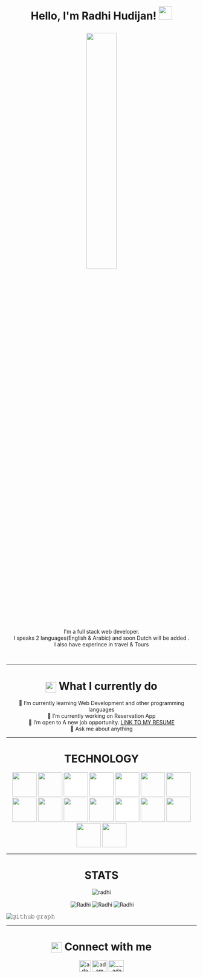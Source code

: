 <h1><p align="center">Hello, I'm Radhi Hudijan! <img src="https://media.giphy.com/media/hvRJCLFzcasrR4ia7z/giphy.gif" width="35px"></h1></a></p>

<p align="center" ><img 
 src="https://user-images.githubusercontent.com/22797857/90096358-dba16400-dd54-11ea-8e44-e181ada72661.gif" width="40%"/></p>


<p align="center">I'm a full stack web developer.<br/>I speaks 2 languages(English & Arabic) and soon Dutch will be added .<br> I also have experince in travel & Tours<br></p><br/>

---
<h1 align="center"><img src="https://cdn-icons-png.flaticon.com/512/1802/1802977.png" align="center"
                width="28" /> What I currently do</h1>

                
<p align="center">  🌱 I’m currently learning Web Development and other programming languages<br>
 🔭 I’m currently working on Reservation App<br>
 👯 I’m open to A new job opportunity. <a href="https://docs.google.com/presentation/d/16VXtBSVgLS4eCY3VJysuau794hcE9gPzkU-DBlsjjhw/edit?usp=sharing">LINK TO MY RESUME</a> <br>
 💬 Ask me about anything </p> 

---
<h1 align="center">TECHNOLOGY</h1>

<p align="center"><img src="https://cdn.jsdelivr.net/gh/devicons/devicon/icons/react/react-original.svg" style="height: 4rem"/>
 <img src="https://cdn.jsdelivr.net/gh/devicons/devicon/icons/vuejs/vuejs-original-wordmark.svg" style="height: 4rem" />
<img src="https://cdn.jsdelivr.net/gh/devicons/devicon/icons/nodejs/nodejs-original-wordmark.svg" style="height:4rem; background-color:white"/>
<img src="https://cdn.jsdelivr.net/gh/devicons/devicon/icons/express/express-original-wordmark.svg" style="height: 4rem; background-color:white"/>
<img src="https://cdn.jsdelivr.net/gh/devicons/devicon/icons/mongodb/mongodb-original-wordmark.svg" style="height: 4rem; background-color:white"/>
<!-- <img src="https://cdn.jsdelivr.net/gh/devicons/devicon/icons/redux/redux-original.svg" style="height: 4rem; background-color:white"/> -->
<img src="https://cdn.jsdelivr.net/gh/devicons/devicon/icons/html5/html5-original-wordmark.svg" style="height: 4rem"/>
<img src="https://cdn.jsdelivr.net/gh/devicons/devicon/icons/css3/css3-original-wordmark.svg" style="height: 4rem"/>
<img src="https://cdn.jsdelivr.net/gh/devicons/devicon/icons/javascript/javascript-plain.svg" style="height: 4rem"/>
<img src="https://cdn.jsdelivr.net/gh/devicons/devicon/icons/bootstrap/bootstrap-plain-wordmark.svg"  style="height: 4rem"/>
<!-- <img src="https://cdn.jsdelivr.net/gh/devicons/devicon/icons/materialui/materialui-plain.svg" style="height: 4rem"/> -->
<img src="https://cdn.jsdelivr.net/gh/devicons/devicon/icons/npm/npm-original-wordmark.svg" style="height: 4rem"/>
<img src="https://cdn.jsdelivr.net/gh/devicons/devicon/icons/git/git-plain.svg" style="height: 4rem"/>
<img src="https://cdn.jsdelivr.net/gh/devicons/devicon/icons/github/github-original-wordmark.svg" style="height: 4rem; background-color:white"/>
 <img src="https://cdn.jsdelivr.net/gh/devicons/devicon/icons/gitlab/gitlab-original-wordmark.svg" style="height: 4rem" />
<!-- <img src="https://cdn.jsdelivr.net/gh/devicons/devicon/icons/python/python-original.svg"  style="height: 4rem"/> -->
  <img src="https://cdn.jsdelivr.net/gh/devicons/devicon/icons/storybook/storybook-original-wordmark.svg" style="height: 4rem" />
  <img src="https://avatars.githubusercontent.com/u/8908513?s=280&v=4" style="height: 4rem" />
  <img src="https://i.postimg.cc/VsjM80g7/download.png" style="height: 4rem" />
  
</p>

---

<h1 align="center">STATS</h1>

<p align="center"> <img src="https://komarev.com/ghpvc/?username=Radhi-Hudijan" alt="radhi" /> </p>

<p align="center">&nbsp;<img align="center" src="https://github-readme-stats.vercel.app/api?username=Radhi-Hudijan&theme=gotham&show_icons=true" alt="Radhi" />

<img align="center" src="http://github-readme-streak-stats.herokuapp.com?user=Radhi-Hudijan&theme=gotham&hide_border=true&date_format=M%20j%5B%2C%20Y%5D" alt="Radhi" />
<img align="center" src="https://github-readme-stats.vercel.app/api/top-langs/?username=Radhi-Hudijan&layout=default&theme=gotham&hide=html&hide_border=true&card_width=330" alt="Radhi" /></p>


![𝚐𝚒𝚝𝚑𝚞𝚋 𝚐𝚛𝚊𝚙𝚑](https://activity-graph.herokuapp.com/graph?username=Radhi-Hudijan&theme=react-dark&hide_border=true&area=true)

---

<h1 align="center"> <img src="https://encrypted-tbn0.gstatic.com/images?q=tbn:ANd9GcSnypQbq3brEMJMA634nPBHOFB3MvkvBeMIsw&usqp=CAU" align="center"
                width="28" /> Connect with me</h1>
<p align="center">
  <a href="https://www.linkedin.com/in/radhi-hudijan-094b8072/" target="blank"><img align="center"
      src="https://camo.githubusercontent.com/468c039187d052f8ae820bc9a55abaca683f7a71c97a18d1c209bf67a790159a/68747470733a2f2f75706c6f61642e77696b696d656469612e6f72672f77696b6970656469612f636f6d6d6f6e732f7468756d622f302f30312f4c696e6b6564496e5f4c6f676f2e7376672f3132303070782d4c696e6b6564496e5f4c6f676f2e7376672e706e67"
      alt="adam pithewan" height="30px" /></a>
  <a href="https://www.facebook.com/radhi.hudijan" target="blank"><img align="center"
      src="https://raw.githubusercontent.com/rahuldkjain/github-profile-readme-generator/master/src/images/icons/Social/facebook.svg"
      alt="adam pithen wala" height="30" width="40" /></a>
  <a href="https://instagram.com/radhi2009" target="blank"><img align="center"
      src="https://raw.githubusercontent.com/rahuldkjain/github-profile-readme-generator/master/src/images/icons/Social/instagram.svg"
      alt="_._.adam._" height="30" width="40" /></a>
</p>


